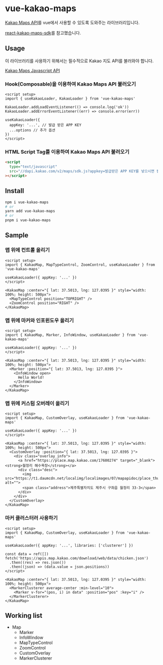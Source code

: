 # vue-kakao-maps

[Kakao Maps API](https://apis.map.kakao.com/web/)를 vue에서 사용할 수 있도록 도와주는 라이브러리입니다.

[react-kakao-maps-sdk](https://github.com/JaeSeoKim/react-kakao-maps-sdk/)를 참고했습니다.

## Usage

이 라이브러리를 사용하기 위해서는 필수적으로 Kakao 지도 API를 불러와야 합니다.

[Kakao Maps Javascript API](https://apis.map.kakao.com/web/guide/)

### Hook(Composable)을 이용하여 Kakao Maps API 불러오기

```vue
<script setup>
import { useKakaoLoader, KakaoLoader } from 'vue-kakao-maps'

KakaoLoader.addLoadEventListener(() => console.log('ok'))
KakaoLoader.addErrorEventListener((err) => console.error(err))

useKakaoLoader({
  appKey: '...', // 발급 받은 APP KEY
  ...options // 추가 옵션
})
</script>
```

### HTML Script Tag를 이용하여 Kakao Maps API 불러오기

```html
<script
  type="text/javascript"
  src="//dapi.kakao.com/v2/maps/sdk.js?appkey=발급받은 APP KEY를 넣으시면 됩니다.&libraries=services,clusterer"
></script>
```

## Install

```bash
npm i vue-kakao-maps
# or
yarn add vue-kakao-maps
# or
pnpm i vue-kakao-maps
```

## Sample

### 맵 위에 컨트롤 올리기

```vue
<script setup>
import { KakaoMap, MapTypeControl, ZoomControl, useKakaoLoader } from 'vue-kakao-maps'

useKakaoLoader({ appKey: '...' })
</script>

<KakaoMap :center="{ lat: 37.5013, lng: 127.0395 }" style="width: 100%; height: 500px">
  <MapTypeControl position="TOPRIGHT" />
  <ZoomControl position="RIGHT" />
</KakaoMap>
```

### 맵 위에 마커와 인포윈도우 올리기

```vue
<script setup>
import { KakaoMap, Marker, InfoWindow, useKakaoLoader } from 'vue-kakao-maps'

useKakaoLoader({ appKey: '...' })
</script>

<KakaoMap :center="{ lat: 37.5013, lng: 127.0395 }" style="width: 100%; height: 500px">
  <Marker :position="{ lat: 37.5013, lng: 127.0395 }">
    <InfoWindow open>
      Hello World!
    </InfoWindow>
  </Marker>
</KakaoMap>
```

### 맵 위에 커스텀 오버레이 올리기

```vue
<script setup>
import { KakaoMap, CustomOverlay, useKakaoLoader } from 'vue-kakao-maps'

useKakaoLoader({ appKey: '...' })
</script>

<KakaoMap :center="{ lat: 37.5013, lng: 127.0395 }" style="width: 100%; height: 500px">
  <CustomOverlay :position="{ lat: 37.5013, lng: 127.0395 }">
    <div class="overlay_info">
      <a href="https://place.map.kakao.com/17600274" target="_blank"><strong>월정리 해수욕장</strong></a>
      <div class="desc">
        <img src="https://t1.daumcdn.net/localimg/localimages/07/mapapidoc/place_thumb.png" alt="">
        <span class="address">제주특별자치도 제주시 구좌읍 월정리 33-3</span>
      </div>
    </div>
  </CustomOverlay>
</KakaoMap>
```

### 마커 클러스터러 사용하기

```vue
<script setup>
import { KakaoMap, CustomOverlay, useKakaoLoader } from 'vue-kakao-maps'

useKakaoLoader({ appKey: '...', libraries: ['clusterer'] })

const data = ref([])
fetch('https://apis.map.kakao.com/download/web/data/chicken.json')
  .then((res) => res.json())
  .then((json) => (data.value = json.positions))
</script>

<KakaoMap :center="{ lat: 37.5013, lng: 127.0395 }" style="width: 100%; height: 500px">
  <MarkerClusterer average-center :min-level="10">
    <Marker v-for="(pos, i) in data" :position="pos" :key="i" />
  </MarkerClusterer>
</KakaoMap>
```

## Working list

- Map
  - Marker
  - InfoWindow
  - MapTypeControl
  - ZoomControl
  - CustomOverlay
  - MarkerClusterer
